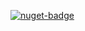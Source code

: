 [![nuget-badge](https://img.shields.io/badge/nuget-active-blue.svg)](https://www.nuget.org/packages/NequeoReport)
